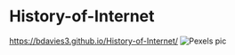 # History-of-Internet

https://bdavies3.github.io/History-of-Internet/
![Pexels pic](images/pexels-markus-spiske-1089438.jpg)

